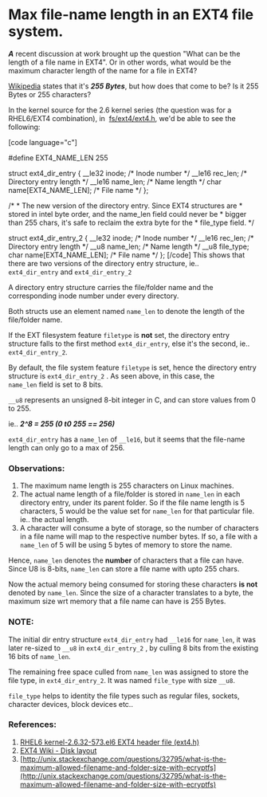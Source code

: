 # Max file-name length in an EXT4 file system.

<!--more-->
_**A**_ recent discussion at work brought up the question "What can be the length of a file name in EXT4". Or in other words, what would be the maximum character length of the name for a file in EXT4?

[Wikipedia](https://en.wikipedia.org/wiki/Comparison_of_file_systems) states that it's _**255 Bytes**_, but how does that come to be? Is it 255 Bytes or 255 characters?

In the kernel source for the 2.6 kernel series (the question was for a RHEL6/EXT4 combination), in  [fs/ext4/ext4.h](https://access.redhat.com/labs/psb/versions/kernel-2.6.32-573.el6/fs/ext4/ext4.h), we'd be able to see the following:

\[code language="c"\]

#define EXT4\_NAME\_LEN 255

struct ext4\_dir\_entry { \_\_le32 inode; /\* Inode number \*/ \_\_le16 rec\_len; /\* Directory entry length \*/ \_\_le16 name\_len; /\* Name length \*/ char name\[EXT4\_NAME\_LEN\]; /\* File name \*/ };

/\* \* The new version of the directory entry. Since EXT4 structures are \* stored in intel byte order, and the name\_len field could never be \* bigger than 255 chars, it's safe to reclaim the extra byte for the \* file\_type field. \*/

struct ext4\_dir\_entry\_2 { \_\_le32 inode; /\* Inode number \*/ \_\_le16 rec\_len; /\* Directory entry length \*/ \_\_u8 name\_len; /\* Name length \*/ \_\_u8 file\_type; char name\[EXT4\_NAME\_LEN\]; /\* File name \*/ }; \[/code\] This shows that there are two versions of the directory entry structure, ie.. `ext4_dir_entry` and `ext4_dir_entry_2`

A directory entry structure carries the file/folder name and the corresponding inode number under every directory.

Both structs use an element named `name_len` to denote the length of the file/folder name.

If the EXT filesystem feature `filetype` is **not** set, the directory entry structure falls to the first method `ext4_dir_entry`, else it's the second, ie.. `ext4_dir_entry_2`.

By default, the file system feature `filetype` is set, hence the directory entry structure is `ext4_dir_entry_2` . As seen above, in this case, the `name_len` field is set to 8 bits.

`__u8` represents an unsigned 8-bit integer in C, and can store values from 0 to 255.

ie.. _**2^8 = 255 (0 t0 255 == 256)**_

`ext4_dir_entry` has a `name_len` of `__le16`, but it seems that the file-name length can only go to a max of 256.

### Observations:

1. The maximum name length is 255 characters on Linux machines.
2. The actual name length of a file/folder is stored in `name_len` in each directory entry, under its parent folder. So if the file name length is 5 characters, 5 would be the value set for `name_len` for that particular file. ie.. the actual length.
3. A character will consume a byte of storage, so the number of characters in a file name will map to the respective number bytes. If so, a file with a `name_len` of 5 will be using 5 bytes of memory to store the name.

Hence, `name_len` denotes the **number** of characters that a file can have. Since U8 is 8-bits, `name_len` can store a file name with upto 255 chars.

Now the actual memory being consumed for storing these characters **is not** denoted by `name_len`. Since the size of a character translates to a byte, the maximum size wrt memory that a file name can have is 255 Bytes.

### NOTE:

The initial dir entry structure `ext4_dir_entry` had `__le16` for `name_len`, it was later re-sized to `__u8` in `ext4_dir_entry_2` , by culling 8 bits from the existing 16 bits of `name_len`.

The remaining free space culled from `name_len` was assigned to store the file type, in `ext4_dir_entry_2`. It was named `file_type` with size `__u8`.

`file_type` helps to identity the file types such as regular files, sockets, character devices, block devices etc..

### References:

1. [RHEL6 kernel-2.6.32-573.el6 EXT4 header file (ext4.h)](https://access.redhat.com/labs/psb/versions/kernel-2.6.32-573.el6/fs/ext4/ext4.h)
2. [EXT4 Wiki - Disk layout](https://ext4.wiki.kernel.org/index.php/Ext4_Disk_Layout)
3. [http://unix.stackexchange.com/questions/32795/what-is-the-maximum-allowed-filename-and-folder-size-with-ecryptfs](http://unix.stackexchange.com/questions/32795/what-is-the-maximum-allowed-filename-and-folder-size-with-ecryptfs)

